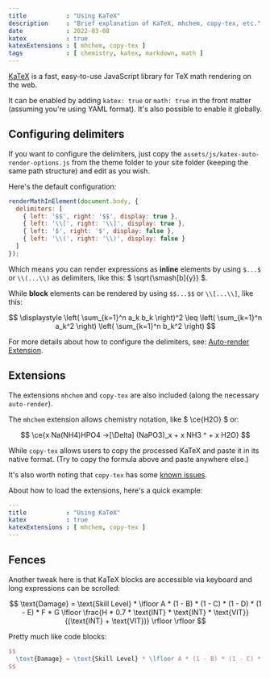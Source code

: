 ```yaml
---
title           : "Using KaTeX"
description     : "Brief explanation of KaTeX, mhchem, copy-tex, etc."
date            : 2022-03-08
katex           : true
katexExtensions : [ mhchem, copy-tex ]
tags            : [ chemistry, katex, markdown, math ]
---
```


[KaTeX](https://katex.org/) is a fast, easy-to-use JavaScript library for TeX math rendering on the web.

It can be enabled by adding `katex: true` or `math: true` in the front matter (assuming you're using YAML format). It's also possible to enable it globally.


## Configuring delimiters

If you want to configure the delimiters, just copy the `assets/js/katex-auto-render-options.js` from the theme folder to your site folder (keeping the same path structure) and edit as you wish.

Here's the default configuration:

```js
renderMathInElement(document.body, {
  delimiters: [
    { left: '$$', right: '$$', display: true },
    { left: '\\[', right: '\\]', display: true },
    { left: '$', right: '$', display: false },
    { left: '\\(', right: '\\)', display: false }
  ]
});
```

Which means you can render expressions as **inline** elements by using `$...$` or `\\(...\\)` as delimiters, like this: $ \sqrt{\smash[b]{y}} $.

While **block** elements can be rendered by using `$$...$$` or `\\[...\\]`, like this:

$$ \displaystyle \left( \sum_{k=1}^n a_k b_k \right)^2 \leq \left( \sum_{k=1}^n a_k^2 \right) \left( \sum_{k=1}^n b_k^2 \right) $$

For more details about how to configure the delimiters, see: [Auto-render Extension](https://katex.org/docs/autorender.html).


## Extensions

The extensions `mhchem` and `copy-tex` are also included (along the necessary `auto-render`).

The `mhchem` extension allows chemistry notation, like $ \ce{H2O} $ or:

$$
  \ce{x Na(NH4)HPO4 ->[\Delta] (NaPO3)_x + x NH3 ^ + x H2O}
$$

While `copy-tex` allows users to copy the processed KaTeX and paste it in its native format. (Try to copy the formula above and paste anywhere else.)

It's also worth noting that `copy-tex` has some [known issues](https://github.com/KaTeX/KaTeX/tree/master/contrib/copy-tex#known-issues).

About how to load the extensions, here's a quick example:

```yaml
---
title           : "Using KaTeX"
katex           : true
katexExtensions : [ mhchem, copy-tex ]
---
```

## Fences

Another tweak here is that KaTeX blocks are accessible via keyboard and long expressions can be scrolled:

$$ \text{Damage} = \text{Skill Level} * \lfloor A * (1 - B) * (1 - C) * (1 - D) * (1 - E) * F * G \lfloor \frac{H * 0.7 * \text{INT} * \text{INT} * \text{VIT}}{(\text{INT} + \text{VIT})} \rfloor \rfloor $$

Pretty much like code blocks:

```tex
$$
  \text{Damage} = \text{Skill Level} * \lfloor A * (1 - B) * (1 - C) * (1 - D) * (1 - E) * F * G \lfloor \frac{H * 0.7 * \text{INT} * \text{INT} * \text{VIT}}{(\text{INT} + \text{VIT})} \rfloor \rfloor
$$
```
